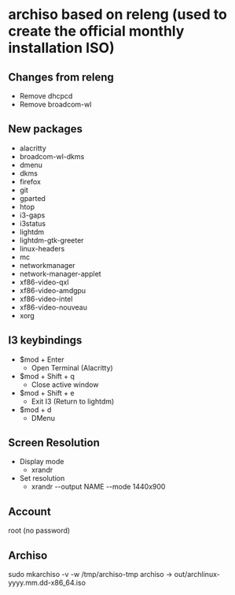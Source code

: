 # archiso based on releng (used to create the official monthly installation ISO)

## Changes from releng

- Remove dhcpcd
- Remove broadcom-wl

## New packages

- alacritty
- broadcom-wl-dkms
- dmenu
- dkms
- firefox
- git
- gparted
- htop
- i3-gaps
- i3status
- lightdm
- lightdm-gtk-greeter
- linux-headers
- mc
- networkmanager
- network-manager-applet
- xf86-video-qxl
- xf86-video-amdgpu
- xf86-video-intel
- xf86-video-nouveau
- xorg

## I3 keybindings

- $mod + Enter  
  - Open Terminal (Alacritty)
- $mod + Shift + q        
  - Close active window
- $mod + Shift + e        
  - Exit I3 (Return to lightdm)
- $mod + d        
  - DMenu
  
## Screen Resolution

  - Display mode
    - xrandr
  - Set resolution
    - xrandr --output NAME --mode 1440x900

## Account 

root (no password)
  
## Archiso
  
  sudo mkarchiso -v -w /tmp/archiso-tmp archiso
  -> out/archlinux-yyyy.mm.dd-x86_64.iso
  
  
